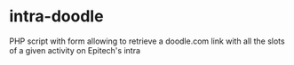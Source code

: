 # intra-doodle
PHP script with form allowing to retrieve a doodle.com link with all the slots of a given activity on Epitech's intra
